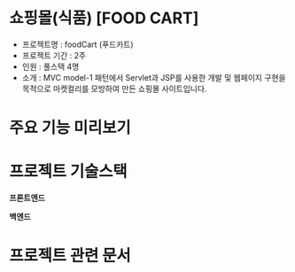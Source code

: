 # 쇼핑몰(식품) [FOOD CART]


* 프로젝트명    : foodCart (푸드카트)
* 프로젝트 기간 : 2주
* 인원          : 풀스택 4명
* 소개          : MVC model-1 패턴에서 Servlet과 JSP를 사용한 개발 및 웹페이지 구현을 목적으로 마켓컬리를 모방하여 만든 쇼핑몰 사이트입니다.


# 주요 기능 미리보기

# 프로젝트 기술스택
**프론트엔드**

**백엔드**

# 프로젝트 관련 문서
